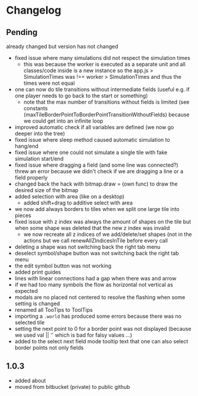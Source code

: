 # Changelog

## Pending

already changed but version has not changed

- fixed issue where many simulations did not respect the simulation times
  - this was because the worker is executed as a separate unit and all classes/code inside is a new instance
    so the app.js > SimulationTimes was !== worker > SimulationTimes and thus the times were not equal
- one can now do tile transitions without intermediate fields (useful e.g. if one player needs to go back to the start or something)
  - note that the max number of transitions without fields is limited (see constants (maxTileBorderPointToBorderPointTransitionWithoutFields)
    because we could get into an infinite loop
- improved automatic check if all variables are defined (we now go deeper into the tree)
- fixed issue where sleep method caused automatic simulation to hang/end
- fixed issue where one could not simulate a single tile with fake simulation start/end
- fixed issue where dragging a field (and some line was connected?) threw an error because we didn't check if we are
  dragging a line or a field properly
- changed back the hack with bitmap.draw = (own func) to draw the desired size of the bitmap
- added selection with area (like on a desktop)
  - added shift+drag to additive select with area
- we now add always borders to tiles when we split one large tile into pieces
- fixed issue with z index
  was always the amount of shapes on the tile but when some shape was deleted that the new z index was invalid
  - we now recreate all z indices of we add/delete/set shapes (not in the actions but we call renewAllZIndicesInTile before every call
- deleting a shape was not switching back the right tab menu
- deselect symbol/shape button was not switching back the right tab menu
- the edit symbol button was not working
- added print guides
- lines with linear connections had a gap when there was and arrow
- if we had too many symbols the flow as horizontal not vertical as expected
- modals are no placed not centered to resolve the flashing when some setting is changed
- renamed all TooTips to ToolTips
- importing a `.world` has produced some errors because there was no selected tile
- setting the next point to 0 for a border point was not displayed (because we used val || '' which is bad for falsy values ...)
- added to the select next field mode tooltip text that one can also select border points not only fields

## 1.0.3

- added about
- moved from bitbucket (private) to public github
